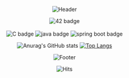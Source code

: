 <div align="center">

![Header](https://capsule-render.vercel.app/api?type=waving&color=507EA4&height=130&section=header)
  
![42 badge](https://img.shields.io/badge/42SEOUL-black?style=flat&logo=42)
<br>
<br>
![C badge](https://img.shields.io/badge/C언어-black?style=flat&logo=C)
![java badge](https://img.shields.io/badge/JAVA-green?style=flat)
![spring boot badge](https://img.shields.io/badge/springboot-white?style=flat&logo=springboot)
  
![Anurag's GitHub stats](https://github-readme-stats-sigma-five.vercel.app/api?username=numerical43&show_icons=true&theme=graywhite)
[![Top Langs](https://github-readme-stats-sigma-five.vercel.app/api/top-langs/?username=numerical43&layout=compact&theme=graywhite)](https://github.com/anuraghazra/github-readme-stats) 

![Footer](https://capsule-render.vercel.app/api?type=waving&color=507EA4&height=130&section=footer) 

<img src="https://hits.seeyoufarm.com/api/count/incr/badge.svg?url=https%3A%2F%2Fgithub.com%2Fnumerical43&count_bg=%2382C152&title_bg=%230A4812&icon=&icon_color=%23E7E7E7&title=hits&edge_flat=false" alt="Hits" />

</div>
